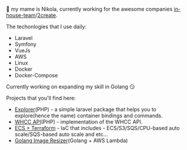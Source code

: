 👋 my mame is Nikola, currently working for the awesome companies [in-house-team](https://in-houseteam.com/)/[2create](https://2create.io/).

The techonlogies that I use  daily: 

* Laravel
* Symfony
* VueJs
* AWS
* Linux
* Docker
* Docker-Compose

Currently working on expanding my skill in Golang 😏

Projects that you'll find here:

* [Explorer](https://github.com/Peac36/Explorer)(PHP) - a simple laravel package that helps you to explore(hence the name) container bindings and commands.
* [WHCC API](https://github.com/Peac36/WHCC-PHP-API-Integration)(PHP) - implementation of the WHCC API.
* [ECS + Terraform](https://github.com/Peac36/ECS-Terraform) - IaC that includes - ECS/S3/SQS/CPU-based auto scale/SQS-based auto scale and etc...
* [Golang Image Resizer](https://github.com/Peac36/aws-lambda-golang-image-resizer)(Golang + AWS Lambda)
